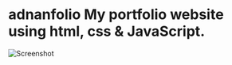 # adnanfolio My portfolio website using html, css & JavaScript.

![Screenshot](https://github.com/adnanansari8173/adnanfolio/assets/99385072/4d388db5-11cb-4122-846e-7f48bc1dfcd6)
